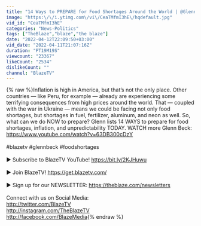 ```yaml
---
title: "14 Ways to PREPARE for Food Shortages Around the World | @Glenn Beck"
image: "https:\/\/i.ytimg.com\/vi\/CeaTMfmI3hE\/hqdefault.jpg"
vid_id: "CeaTMfmI3hE"
categories: "News-Politics"
tags: ["TheBlaze","blaze","the blaze"]
date: "2022-04-12T22:09:50+03:00"
vid_date: "2022-04-11T21:07:16Z"
duration: "PT19M19S"
viewcount: "23367"
likeCount: "2534"
dislikeCount: ""
channel: "BlazeTV"
---
```

{% raw %}Inflation is high in America, but that’s not the only place. Other countries — like Peru, for example — already are experiencing some terrifying consequences from high prices around the world. That — coupled with the war in Ukraine — means we could be facing not only food shortages, but shortages in fuel, fertilizer, aluminum, and neon as well. So, what can we do NOW to prepare? Glenn lists 14 WAYS to prepare for food shortages, inflation, and unpredictability TODAY. WATCH more Glenn Beck: <a rel="nofollow" target="blank" href="https://www.youtube.com/watch?v=63DB300cDzY">https://www.youtube.com/watch?v=63DB300cDzY</a><br /><br />#blazetv #glennbeck #foodshortages<br /><br />► Subscribe to BlazeTV YouTube! <a rel="nofollow" target="blank" href="https://bit.ly/2KJHuwu">https://bit.ly/2KJHuwu</a><br /><br />► Join BlazeTV! <a rel="nofollow" target="blank" href="https://get.blazetv.com/">https://get.blazetv.com/</a><br /><br />► Sign up for our NEWSLETTER: <a rel="nofollow" target="blank" href="https://theblaze.com/newsletters">https://theblaze.com/newsletters</a><br /><br />Connect with us on Social Media: <br /><a rel="nofollow" target="blank" href="http://twitter.com/BlazeTV">http://twitter.com/BlazeTV</a><br /><a rel="nofollow" target="blank" href="http://instagram.com/TheBlazeTV">http://instagram.com/TheBlazeTV</a><br /><a rel="nofollow" target="blank" href="http://facebook.com/BlazeMedia">http://facebook.com/BlazeMedia</a>{% endraw %}
